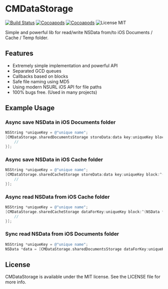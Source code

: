 # CMDataStorage

[![Build Status](https://secure.travis-ci.org/mureev/CMDataStorage.png?branch=master)](http://travis-ci.org/mureev/CMDataStorage)
[![Cocoapods](https://cocoapod-badges.herokuapp.com/v/CMDataStorage/badge.png)](http://cocoapods.org/?q=name%3ACMDataStorage%2A)
[![Cocoapods](https://cocoapod-badges.herokuapp.com/p/CMDataStorage/badge.png)](http://cocoapods.org/?q=name%3ACMDataStorage%2A)
![License MIT](https://go-shields.herokuapp.com/license-MIT-blue.png)

Simple and powerful lib for read/write NSData from/to iOS Documents / Cache / Temp folder.

## Features

- Extremely simple implementation and powerful API
- Separated GCD queues
- Callbacks based on blocks
- Safe file naming using MD5
- Using modern NSURL iOS API for file paths
- 100% bugs free. (Used in many projects)

## Example Usage

### Async save NSData in iOS Documents folder

```objective-c
NSString *uniqueKey = @"unique name";
[CMDataStorage.sharedDocumentsStorage storeData:data key:uniqueKey block:^(BOOL succeeds) {
    //
}];
```

### Async save NSData in iOS Cache folder

```objective-c
NSString *uniqueKey = @"unique name";
[CMDataStorage.sharedCacheStorage storeData:data key:uniqueKey block:^(BOOL succeeds) {
    //
}];
```

### Async read NSData from iOS Cache folder

```objective-c
NSString *uniqueKey = @"unique name";
[CMDataStorage.sharedCacheStorage dataForKey:uniqueKey block:^(NSData *data) {
    //
}];
```

### Sync read NSData from iOS Documents folder

```objective-c
NSString *uniqueKey = @"unique name";
NSData *data = [CMDataStorage.sharedDocumentsStorage dataForKey:uniqueKey];
```

## License

CMDataStorage is available under the MIT license. See the LICENSE file for more info.
